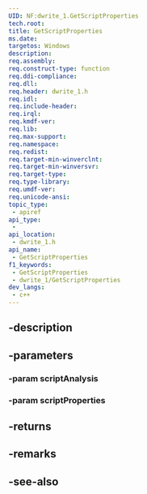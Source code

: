 ```yaml
---
UID: NF:dwrite_1.GetScriptProperties
tech.root: 
title: GetScriptProperties
ms.date: 
targetos: Windows
description: 
req.assembly: 
req.construct-type: function
req.ddi-compliance: 
req.dll: 
req.header: dwrite_1.h
req.idl: 
req.include-header: 
req.irql: 
req.kmdf-ver: 
req.lib: 
req.max-support: 
req.namespace: 
req.redist: 
req.target-min-winverclnt: 
req.target-min-winversvr: 
req.target-type: 
req.type-library: 
req.umdf-ver: 
req.unicode-ansi: 
topic_type:
 - apiref
api_type:
 - 
api_location:
 - dwrite_1.h
api_name:
 - GetScriptProperties
f1_keywords:
 - GetScriptProperties
 - dwrite_1/GetScriptProperties
dev_langs:
 - c++
---
```


## -description

## -parameters

### -param scriptAnalysis

### -param scriptProperties

## -returns

## -remarks

## -see-also

